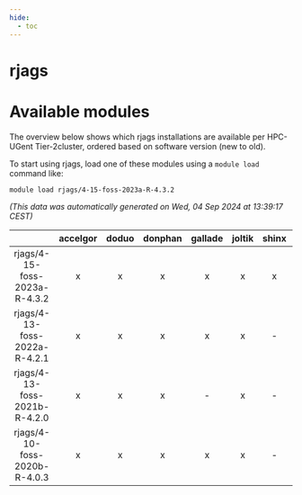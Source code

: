 ```yaml
---
hide:
  - toc
---
```


rjags
=====

# Available modules


The overview below shows which rjags installations are available per HPC-UGent Tier-2cluster, ordered based on software version (new to old).

To start using rjags, load one of these modules using a `module load` command like:

```shell
module load rjags/4-15-foss-2023a-R-4.3.2
```

*(This data was automatically generated on Wed, 04 Sep 2024 at 13:39:17 CEST)*  

| |accelgor|doduo|donphan|gallade|joltik|shinx|skitty|
| :---: | :---: | :---: | :---: | :---: | :---: | :---: | :---: |
|rjags/4-15-foss-2023a-R-4.3.2|x|x|x|x|x|x|x|
|rjags/4-13-foss-2022a-R-4.2.1|x|x|x|x|x|-|x|
|rjags/4-13-foss-2021b-R-4.2.0|x|x|x|-|x|-|x|
|rjags/4-10-foss-2020b-R-4.0.3|x|x|x|x|x|-|x|
